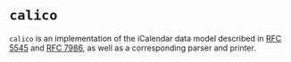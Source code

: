# `calico`

`calico` is an implementation of the iCalendar data model described in [RFC 5545](https://www.rfc-editor.org/rfc/rfc5545) and [RFC 7986](https://www.rfc-editor.org/rfc/rfc7986), as well as a corresponding parser and printer.
